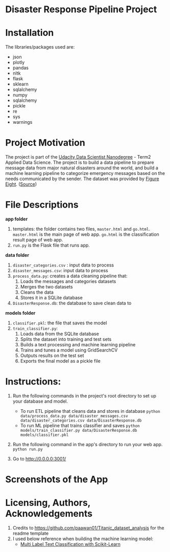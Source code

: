 # Disaster Response Pipeline Project

# Installation

The libraries/packages used are:

- json
- plotly
- pandas
- nltk
- flask
- sklearn
- sqlalchemy
- numpy
- sqlalchemy
- pickle
- re
- sys
- warnings

# Project Motivation
The project is part of the [Udacity Data Scientist Nanodegree](https://www.udacity.com/course/data-scientist-nanodegree--nd025) - Term2 Applied Data Science. The project is to build a data pipeline to prepare message data from major natural disasters around the world, and build a machine learning pipeline to categorize emergency messages based on the needs communicated by the sender. The dataset was provided by [Figure Eight](https://www.figure-eight.com/). ([Source](https://www.udacity.com/course/data-scientist-nanodegree--nd025))

# File Descriptions
**app folder**
1. templates: the folder contains two files, `master.html` and `go.html`. `master.html` is the main page of web app. `go.html` is the classification result page of web app.
2. `run.py` is the Flask file that runs app.

**data folder**
1. `disaster_categories.csv` : input data to process 
2. `disaster_messages.csv`:  input data to process
3. `process_data.py`: creates a data cleaning pipeline that:
    1. Loads the messages and categories datasets
    2. Merges the two datasets
    3. Cleans the data
    4. Stores it in a SQLite database
4. `DisasterResponse.db`: the database to save clean data to

**models folder**
1. `classifier.pkl`: the file that saves the model
2. `train_classifier.py`:
    1. Loads data from the SQLite database
    2. Splits the dataset into training and test sets
    3. Builds a text processing and machine learning pipeline
    4. Trains and tunes a model using GridSearchCV
    5. Outputs results on the test set
    6. Exports the final model as a pickle file

# Instructions:
1. Run the following commands in the project's root directory to set up your database and model.

    - To run ETL pipeline that cleans data and stores in database
        `python data/process_data.py data/disaster_messages.csv data/disaster_categories.csv data/DisasterResponse.db`
    - To run ML pipeline that trains classifier and saves
        `python models/train_classifier.py data/DisasterResponse.db models/classifier.pkl`

2. Run the following command in the app's directory to run your web app.
    `python run.py`

1. Go to http://0.0.0.0:3001/

# Screenshots of the App


# Licensing, Authors, Acknowledgements
1. Credits to https://github.com/paawan01/Titanic_dataset_analysis for the readme template
2. I used below reference when building the machine learning model:
    - [Multi Label Text Classification with Scikit-Learn](https://towardsdatascience.com/multi-label-text-classification-with-scikit-learn-30714b7819c5)

